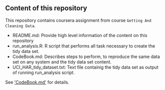 ## Content of this repository
This repository contains coursera assignment from course `Getting And Cleaning Data`.

- README.md: Provide high level information of the content on this repository
- run_analysis.R: R script that performs all task necessary to create the tidy data set.
- CodeBook.md: Describes steps to perform, to reproduce the same data set on any system and the tidy data set content.
- UCI_HAR_tidy_dataset.txt: Text file containig the tidy data set as output of running run_analysis script.

See ['CodeBook.md'](https://github.com/rncoursera/GettingAndCleaningDataAssignment/blob/master/CodeBook.md) for details.


 
